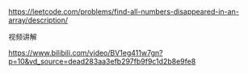 https://leetcode.com/problems/find-all-numbers-disappeared-in-an-array/description/

视频讲解

https://www.bilibili.com/video/BV1eg411w7gn?p=10&vd_source=dead283aa3efb297fb9f9c1d2b8e9fe8

